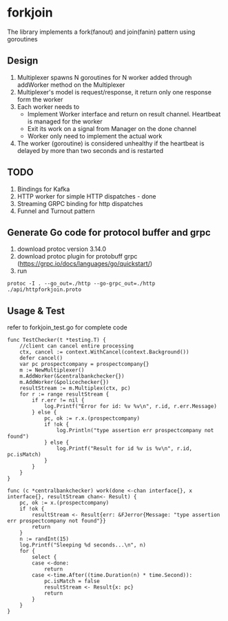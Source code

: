 # forkjoin
The library implements a fork(fanout) and join(fanin) pattern using goroutines

## Design

1. Multiplexer spawns N goroutines for N worker added through addWorker method on the Multiplexer 
2. Multiplexer's model is request/response, it return only one response form the worker
3. Each worker needs to 
    * Implement Worker interface and return on result channel. Heartbeat is managed for the worker
    * Exit its work on a signal from Manager on the done channel  
	* Worker only need to implement the actual work
4. The worker (goroutine) is considered unhealthy if the heartbeat is delayed by more than two seconds and is restarted 
   
## TODO

1. Bindings for Kafka 
2. HTTP worker for simple HTTP dispatches - done
3. Streaming GRPC binding for http dispatches 
4. Funnel and Turnout pattern

## Generate Go code for protocol buffer and grpc 

1. download protoc version 3.14.0 
2. download protoc plugin for protobuff grpc (https://grpc.io/docs/languages/go/quickstart/) 
3. run 
```
protoc -I . --go_out=./http --go-grpc_out=./http ./api/httpforkjoin.proto
```

## Usage & Test

refer to forkjoin_test.go for complete code

```
func TestChecker(t *testing.T) {
	//client can cancel entire processing
	ctx, cancel := context.WithCancel(context.Background())
	defer cancel()
	var pc prospectcompany = prospectcompany{}
	m := NewMultiplexer()
	m.AddWorker(&centralbankchecker{})
	m.AddWorker(&policechecker{})
	resultStream := m.Multiplex(ctx, pc)
	for r := range resultStream {
		if r.err != nil {
			log.Printf("Error for id: %v %v\n", r.id, r.err.Message)
		} else {
			pc, ok := r.x.(prospectcompany)
			if !ok {
				log.Println("type assertion err prospectcompany not found")
			} else {
				log.Printf("Result for id %v is %v\n", r.id, pc.isMatch)
			}
		}
	}
}

func (c *centralbankchecker) work(done <-chan interface{}, x interface{}, resultStream chan<- Result) {
	pc, ok := x.(prospectcompany)
	if !ok {
		resultStream <- Result{err: &FJerror{Message: "type assertion err prospectcompany not found"}}
		return
	}
	n := randInt(15)
	log.Printf("Sleeping %d seconds...\n", n)
	for {
		select {
		case <-done:
			return
		case <-time.After((time.Duration(n) * time.Second)):
			pc.isMatch = false
			resultStream <- Result{x: pc}
			return
		}
	}
}
```

